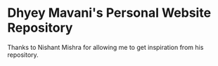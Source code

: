 # Dhyey Mavani's Personal Website Repository
  
Thanks to Nishant Mishra for allowing me to get inspiration from his repository.
